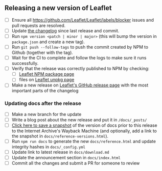 ## Releasing a new version of Leaflet

- [ ] Ensure all https://github.com/Leaflet/Leaflet/labels/blocker issues and pull requests are resolved.
- [ ] Update [the changelog](https://github.com/Leaflet/Leaflet/blob/main/CHANGELOG.md) since last release and commit.
- [ ] Run `npm version <patch | minor | major>` (this will bump the version in `package.json` and create a new tag).
- [ ] Run `git push --follow-tags` to push the commit created by NPM to Github (together with the tag).
- [ ] Wait for the CI to complete and follow the logs to make sure it runs successfully.
- [ ] Verify that the release was correctly published to NPM by checking:
  - [ ] [Leaflet NPM package page](https://www.npmjs.com/package/leaflet)
  - [ ] files on [Leaflet unpkg page](https://unpkg.com/leaflet@latest/)
- [ ] Make a new release on [Leaflet's GitHub release page](https://github.com/Leaflet/Leaflet/releases/) with the most important parts of the changelog

### Updating docs after the release

- [ ] Make a new branch for the update
- [ ] Write a blog post about the new release and put it in `/docs/_posts/`
- [ ] [Click here to save a snapshot](https://web.archive.org/save/https://leafletjs.com/reference.html)
of the version of docs prior to this release to the Internet Archive's Wayback Machine
(and optionally, add a link to the snapshot in `docs/reference-versions.html`).
- [ ] Run `npm run docs` to generate the new `docs/reference.html` and update integrity hashes in `docs/_config.yml`
- [ ] Update link to latest release in `docs/download.md`
- [ ] Update the announcement section in `docs/index.html`
- [ ] Commit all the changes and submit a PR for someone to review
